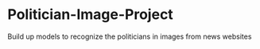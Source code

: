 # Politician-Image-Project
Build up models to recognize the politicians in images from news websites
